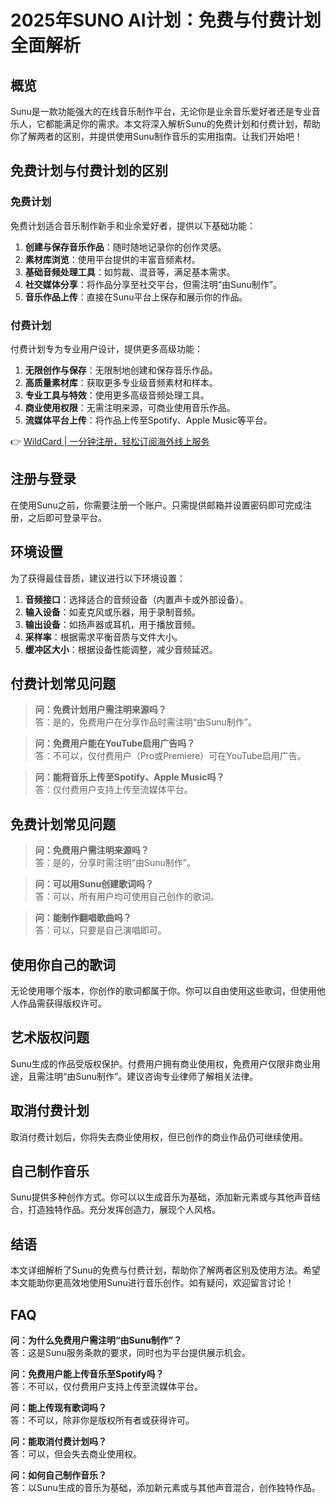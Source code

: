 # 2025年SUNO AI计划：免费与付费计划全面解析

## 概览

Sunu是一款功能强大的在线音乐制作平台，无论你是业余音乐爱好者还是专业音乐人，它都能满足你的需求。本文将深入解析Sunu的免费计划和付费计划，帮助你了解两者的区别，并提供使用Sunu制作音乐的实用指南。让我们开始吧！

## 免费计划与付费计划的区别

### 免费计划

免费计划适合音乐制作新手和业余爱好者，提供以下基础功能：

1. **创建与保存音乐作品**：随时随地记录你的创作灵感。
2. **素材库浏览**：使用平台提供的丰富音频素材。
3. **基础音频处理工具**：如剪裁、混音等，满足基本需求。
4. **社交媒体分享**：将作品分享至社交平台，但需注明“由Sunu制作”。
5. **音乐作品上传**：直接在Sunu平台上保存和展示你的作品。

### 付费计划

付费计划专为专业用户设计，提供更多高级功能：

1. **无限创作与保存**：无限制地创建和保存音乐作品。
2. **高质量素材库**：获取更多专业级音频素材和样本。
3. **专业工具与特效**：使用更多高级音频处理工具。
4. **商业使用权限**：无需注明来源，可商业使用音乐作品。
5. **流媒体平台上传**：将作品上传至Spotify、Apple Music等平台。

👉 [WildCard | 一分钟注册，轻松订阅海外线上服务](https://bbtdd.com/WildCard)

## 注册与登录

在使用Sunu之前，你需要注册一个账户。只需提供邮箱并设置密码即可完成注册，之后即可登录平台。

## 环境设置

为了获得最佳音质，建议进行以下环境设置：

1. **音频接口**：选择适合的音频设备（内置声卡或外部设备）。
2. **输入设备**：如麦克风或乐器，用于录制音频。
3. **输出设备**：如扬声器或耳机，用于播放音频。
4. **采样率**：根据需求平衡音质与文件大小。
5. **缓冲区大小**：根据设备性能调整，减少音频延迟。

## 付费计划常见问题

> **问：免费计划用户需注明来源吗？**  
> 答：是的，免费用户在分享作品时需注明“由Sunu制作”。

> **问：免费用户能在YouTube启用广告吗？**  
> 答：不可以，仅付费用户（Pro或Premiere）可在YouTube启用广告。

> **问：能将音乐上传至Spotify、Apple Music吗？**  
> 答：仅付费用户支持上传至流媒体平台。

## 免费计划常见问题

> **问：免费用户需注明来源吗？**  
> 答：是的，分享时需注明“由Sunu制作”。

> **问：可以用Sunu创建歌词吗？**  
> 答：可以，所有用户均可使用自己创作的歌词。

> **问：能制作翻唱歌曲吗？**  
> 答：可以，只要是自己演唱即可。

## 使用你自己的歌词

无论使用哪个版本，你创作的歌词都属于你。你可以自由使用这些歌词，但使用他人作品需获得版权许可。

## 艺术版权问题

Sunu生成的作品受版权保护。付费用户拥有商业使用权，免费用户仅限非商业用途，且需注明“由Sunu制作”。建议咨询专业律师了解相关法律。

## 取消付费计划

取消付费计划后，你将失去商业使用权，但已创作的商业作品仍可继续使用。

## 自己制作音乐

Sunu提供多种创作方式。你可以以生成音乐为基础，添加新元素或与其他声音结合，打造独特作品。充分发挥创造力，展现个人风格。

## 结语

本文详细解析了Sunu的免费与付费计划，帮助你了解两者区别及使用方法。希望本文能助你更高效地使用Sunu进行音乐创作。如有疑问，欢迎留言讨论！

## FAQ

**问：为什么免费用户需注明“由Sunu制作”？**  
答：这是Sunu服务条款的要求，同时也为平台提供展示机会。

**问：免费用户能上传音乐至Spotify吗？**  
答：不可以，仅付费用户支持上传至流媒体平台。

**问：能上传现有歌词吗？**  
答：不可以，除非你是版权所有者或获得许可。

**问：能取消付费计划吗？**  
答：可以，但会失去商业使用权。

**问：如何自己制作音乐？**  
答：以Sunu生成的音乐为基础，添加新元素或与其他声音混合，创作独特作品。